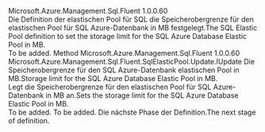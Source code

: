 <Type Name="IWithStorageCapacity" FullName="Microsoft.Azure.Management.Sql.Fluent.SqlElasticPool.Update.IWithStorageCapacity">
  <TypeSignature Language="C#" Value="public interface IWithStorageCapacity" />
  <TypeSignature Language="ILAsm" Value=".class public interface auto ansi abstract IWithStorageCapacity" />
  <TypeSignature Language="DocId" Value="T:Microsoft.Azure.Management.Sql.Fluent.SqlElasticPool.Update.IWithStorageCapacity" />
  <TypeSignature Language="VB.NET" Value="Public Interface IWithStorageCapacity" />
  <TypeSignature Language="F#" Value="type IWithStorageCapacity = interface" />
  <AssemblyInfo>
    <AssemblyName>Microsoft.Azure.Management.Sql.Fluent</AssemblyName>
    <AssemblyVersion>1.0.0.60</AssemblyVersion>
  </AssemblyInfo>
  <Interfaces />
  <Docs>
    <summary>
            <span data-ttu-id="5e615-101">Die Definition der elastischen Pool für SQL die Speicherobergrenze für den elastischen Pool für SQL Azure-Datenbank in MB festgelegt.</span><span class="sxs-lookup"><span data-stu-id="5e615-101">The SQL Elastic Pool definition to set the storage limit for the SQL Azure Database Elastic Pool in MB.</span></span>
            </summary>
    <remarks>To be added.</remarks>
  </Docs>
  <Members>
    <Member MemberName="WithStorageCapacity">
      <MemberSignature Language="C#" Value="public Microsoft.Azure.Management.Sql.Fluent.SqlElasticPool.Update.IUpdate WithStorageCapacity (int storageMB);" />
      <MemberSignature Language="ILAsm" Value=".method public hidebysig newslot virtual instance class Microsoft.Azure.Management.Sql.Fluent.SqlElasticPool.Update.IUpdate WithStorageCapacity(int32 storageMB) cil managed" />
      <MemberSignature Language="DocId" Value="M:Microsoft.Azure.Management.Sql.Fluent.SqlElasticPool.Update.IWithStorageCapacity.WithStorageCapacity(System.Int32)" />
      <MemberSignature Language="VB.NET" Value="Public Function WithStorageCapacity (storageMB As Integer) As IUpdate" />
      <MemberSignature Language="F#" Value="abstract member WithStorageCapacity : int -&gt; Microsoft.Azure.Management.Sql.Fluent.SqlElasticPool.Update.IUpdate" Usage="iWithStorageCapacity.WithStorageCapacity storageMB" />
      <MemberType>Method</MemberType>
      <AssemblyInfo>
        <AssemblyName>Microsoft.Azure.Management.Sql.Fluent</AssemblyName>
        <AssemblyVersion>1.0.0.60</AssemblyVersion>
      </AssemblyInfo>
      <ReturnValue>
        <ReturnType>Microsoft.Azure.Management.Sql.Fluent.SqlElasticPool.Update.IUpdate</ReturnType>
      </ReturnValue>
      <Parameters>
        <Parameter Name="storageMB" Type="System.Int32" />
      </Parameters>
      <Docs>
        <param name="storageMB"><span data-ttu-id="5e615-102">Die Speicherobergrenze für den SQL Azure-Datenbank elastischen Pool in MB.</span><span class="sxs-lookup"><span data-stu-id="5e615-102">Storage limit for the SQL Azure Database Elastic Pool in MB.</span></span></param>
        <summary>
            <span data-ttu-id="5e615-103">Legt die Speicherobergrenze für den elastischen Pool für SQL Azure-Datenbank in MB an.</span><span class="sxs-lookup"><span data-stu-id="5e615-103">Sets the storage limit for the SQL Azure Database Elastic Pool in MB.</span></span>
            </summary>
        <returns>To be added.</returns>
        <remarks>To be added.</remarks>
        <return><span data-ttu-id="5e615-104">Die nächste Phase der Definition.</span><span class="sxs-lookup"><span data-stu-id="5e615-104">The next stage of definition.</span></span></return>
      </Docs>
    </Member>
  </Members>
</Type>